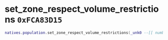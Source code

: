 # set_zone_respect_volume_restrictions `0xFCA83D15`

```lua
natives.population.set_zone_respect_volume_restrictions(_unk0 --[[ number ]], _unk1 --[[ number ]], _unk2 --[[ number ]])
```